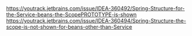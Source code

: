https://youtrack.jetbrains.com/issue/IDEA-360492/Spring-Structure-for-the-Service-beans-the-ScopePROTOTYPE-is-shown
https://youtrack.jetbrains.com/issue/IDEA-360494/Spring-Structure-the-scope-is-not-shown-for-beans-other-than-Service